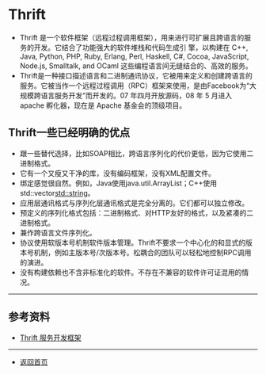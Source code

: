 # Thrift
 - Thrift 是一个软件框架（远程过程调用框架），用来进行可扩展且跨语言的服务的开发。它结合了功能强大的软件堆栈和代码生成引 擎，以构建在 C++, Java, Python, PHP, Ruby, Erlang, Perl, Haskell, C#, Cocoa, JavaScript, Node.js, Smalltalk, and OCaml 这些编程语言间无缝结合的、高效的服务。
 - Thrift是一种接口描述语言和二进制通讯协议，它被用来定义和创建跨语言的服务。它被当作一个远程过程调用（RPC）框架来使用，是由Facebook为“大规模跨语言服务开发”而开发的。07 年四月开放源码，08 年 5 月进入 apache 孵化器，现在是 Apache 基金会的顶级项目。

## Thrift一些已经明确的优点
   - 跟一些替代选择，比如SOAP相比，跨语言序列化的代价更低，因为它使用二进制格式。
   - 它有一个又瘦又干净的库，没有编码框架，没有XML配置文件。
   - 绑定感觉很自然。例如，Java使用java.util.ArrayList<String>；C++使用std::vector<std::string>。
   - 应用层通讯格式与序列化层通讯格式是完全分离的。它们都可以独立修改。
   - 预定义的序列化格式包括：二进制格式、对HTTP友好的格式，以及紧凑的二进制格式。
   - 兼作跨语言文件序列化。
   - 协议使用软版本号机制软件版本管理。Thrift不要求一个中心化的和显式的版本号机制，例如主版本号/次版本号。松耦合的团队可以轻松地控制RPC调用的演进。
   - 没有构建依赖也不含非标准化的软件。不存在不兼容的软件许可证混用的情况。
---
## 参考资料
  - [Thrift 服务开发框架](https://www.oschina.net/p/thrift?hmsr=aladdin1e1)
---
- [返回首页](../../../README.md)